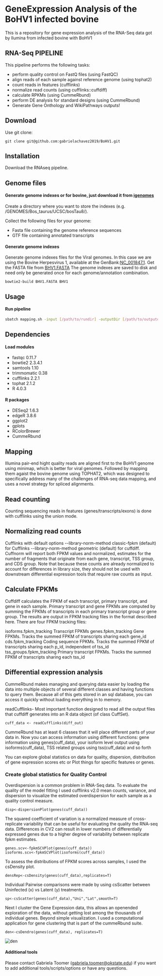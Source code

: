 # GeneExpression Analysis of the BoHV1 infected bovine
This is a repository for gene expression analysis of the RNA-Seq data got by Ilumina from infected bovine with BoHV1

## RNA-Seq PIPELINE
This pipeline performs the following tasks:
- perform quality control on FastQ files (using FastQC)
- align reads of each sample against reference genome (using tophat2) 
- count reads in features (cufflinks)
- normalize read counts (using cufflinks::cuffdiff)
- calculate RPKMs (using CummeRbund)
- perform DE analysis for standard designs (using CummeRbund)
- Generate Gene Onthology and WikiPathways outputs!

## Download
Use git clone:
```
git clone git@github.com:gabrielachavez2019/BoHV1.git
```

## Installation
Download the RNAseq pipeline.


## Genome files
#### Generate genome indexes or for bovine, just download it from [igenomes](https://support.illumina.com/sequencing/sequencing_software/igenome.html)
Create a directory where you want to store the indexes (e.g. /GENOMES/Bos_taurus/UCSC/bosTau8/).

Collect the following files for your genome:
- Fasta file containing the genome reference sequences
- GTF file containing annotated transcripts

#### Generate genome indexes
Generate genome indexes files for the Viral genomes. 
In this case we are using the Bovine Herpesvirus 1, available at the GenBank:[NC_001847.1](https://www.ncbi.nlm.nih.gov/nuccore/9629818). 
Get the FASTA file from [BHV1.FASTA](https://www.ncbi.nlm.nih.gov/nuccore/NC_001847.1?report=fasta)
The genome indexes are saved to disk and need only be generated once for each genome/annotation combination.

```  
bowtie2-build BHV1.FASTA BHV1
```

## Usage
#### Run pipeline
```bash
sbatch mapping.sh -input [/path/to/rundir] -outputDir [/path/to/outputdirname] -mail [email]
```

## Dependencies
#### Load modules
- fastqc 0.11.7 
- bowtie2 2.3.4.1  
- samtools 1.10
- trimmomatic 0.38
- cufflinks 2.2.1
- tophat 2.1.2 
- R 4.0.3    

#### R packages
- DESeq2 1.6.3
- edgeR 3.8.6
- ggplot2
- gplots
- RColorBrewer
- CummeRbund


## Mapping
Illumina pair-end hight quality reads are aligned first to the BoHV1 genome using minimap, which is better for viral genomes. Followed by mapping them agaist the bovine genome using TOPHAT2, which was designed to specifically address many of the challenges of RNA-seq data mapping, and uses a novel strategy for spliced alignments.

## Read counting
Counting sequencing reads in features (genes/transcripts/exons) is done with cufflinks using the union mode.

## Normalizing read counts
Cufflinks with default options --library-norm-method classic-fpkm (default) for Cufflinks --library-norm-method geometric (default) for cuffdiff.
Cuffnorm will report both FPKM values and normalized, estimates for the number of fragments that originate from each gene, transcript, TSS group, and CDS group. Note that because these counts are already normalized to account for differences in library size, they should not be used with downstream differential expression tools that require raw counts as input.

## Calculate FPKMs
Cuffdiff calculates the FPKM of each transcript, primary transcript, and gene in each sample. Primary transcript and gene FPKMs are computed by summing the FPKMs of transcripts in each primary transcript group or gene group. The results are output in FPKM tracking files in the format described here. There are four FPKM tracking files:

isoforms.fpkm_tracking	Transcript FPKMs
genes.fpkm_tracking	Gene FPKMs. Tracks the summed FPKM of transcripts sharing each gene_id
cds.fpkm_tracking	Coding sequence FPKMs. Tracks the summed FPKM of transcripts sharing each p_id, independent of tss_id
tss_groups.fpkm_tracking	Primary transcript FPKMs. Tracks the summed FPKM of transcripts sharing each tss_id

## Differential expression analysis
CummeRbund makes managing and querying data easier by loading the data into multiple objects of several different classes and having functions to query them. Because all of this gets stored in an sql database, you can access it quickly without loading everything in to memory.

  readCufflinks- Most important function designed to read all the output files that cuffdiff generates into an R data object (of class CuffSet).
 ```
 cuff_data <- readCufflinks(diff_out)
``` 
CummeRbund has at least 6 classes that it will place different parts of your data in.
Now you can access information using different functions:  gene information using genes(cuff_data), your isoform level output using isoforms(cuff_data), TSS related groups using tss(cuff_data) and so forth

You can explore global statistics on data for quality, dispersion, distribution of gene expression scores etc or Plot things for specific features or genes.

### Create global statistics for Quality Control
Overdispersion is a common problem in RNA-Seq data. To evaluate the quality of the model fitting I used cufflinks v2.0 mean counts, variance, and dispersion to visualize the estimated overdispersion for each sample as a quality control measure.
```
disp<-dispersionPlot(genes(cuff_data)) 
```
The squared coefficient of variation is a normalized measure of cross-replicate variability that can be useful for evaluating the quality the RNA-seq data. Differences in CV2 can result in lower numbers of differentially expressed genes due to a higher degree of variability between replicate fpkm estimates.
```
genes.scv<-fpkmSCVPlot(genes(cuff_data))
isoforms.scv<-fpkmSCVPlot(isoforms(cuff_data))
```
To assess the distributions of FPKM scores across samples, I used the csDensity plot.
```
densRep<-csDensity(genes(cuff_data),replicates=T)
```
Individual Pairwise comparisons were made by using csScatter between Uninfected (x) vs Latent (y) treatments.
```
sp<-csScatter(genes(cuff_data),"Uni","Lat",smooth=T)
```
Next I cluster the Gene Expression data, this allows an openended exploration of the data, without getting lost among the thousands of individual genes. Beyond simple visualization. I used a computational application for gene clustering that is part of the cummeRbund suite.
```
den<-csDendro(genes(cuff_data), replicates=T)
```
![den](https://github.com/gabrielachavez2019/BoHV1/blob/master/den.png)

#### Additional tools
Please contact Gabriela Toomer (gabriela.toomer@okstate.edu) if you want to add additional tools/scripts/options or have any questions.
